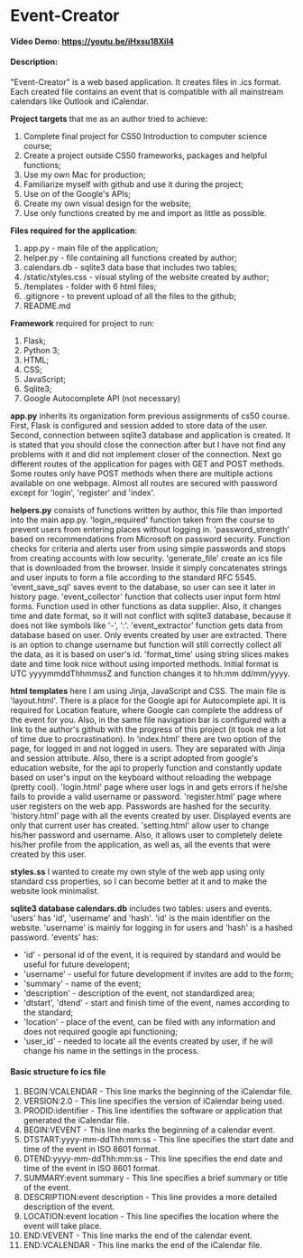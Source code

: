 # Event-Creator

#### Video Demo: https://youtu.be/iHxsu18Xil4

#### Description:

"Event-Creator" is a web based application. It creates files in .ics format. Each created file contains an event that is compatible with all mainstream calendars like Outlook and iCalendar.

**Project targets** that me as an author tried to achieve:

1. Complete final project for CS50 Introduction to computer science course;
2. Create a project outside CS50 frameworks, packages and helpful functions;
3. Use my own Mac for production;
4. Familiarize myself with github and use it during the project;
5. Use on of the Google's APIs;
6. Create my own visual design for the website;
7. Use only functions created by me and import as little as possible.

**Files required for the application**:

1. app.py - main file of the application;
2. helper.py - file containing all functions created by author;
3. calendars.db - sqlite3 data base that includes two tables;
4. /static/styles.css - visual styling of the website created by author;
5. /templates - folder with 6 html files;
6. .gitignore - to prevent upload of all the files to the github;
7. README.md

**Framework** required for project to run:

1. Flask;
2. Python 3;
3. HTML;
4. CSS;
5. JavaScript;
6. Sqlite3;
7. Google Autocomplete API (not necessary)

**app.py** inherits its organization form previous assignments of cs50 course.
First, Flask is configured and session added to store data of the user.
Second, connection between sqlite3 database and application is created. It is stated that you should close the connection after but I have not find any problems with it and did not implement closer of the connection.
Next go different routes of the application for pages with GET and POST methods. Some routes only have POST methods when there are multiple actions available on one webpage. Almost all routes are secured with password except for 'login', 'register' and 'index'.

**helpers.py** consists of functions written by author, this file than imported into the main app.py.
'login_required' function taken from the course to prevent users from entering places without logging in.
'password_strength' based on recommendations from Microsoft on password security. Function checks for criteria and alerts user from using simple passwords and stops from creating accounts with low security.
'generate_file' create an ics file that is downloaded from the browser. Inside it simply concatenates strings and user inputs to form a file according to the standard RFC 5545.
'event_save_sql' saves event to the database, so user can see it later in history page.
'event_collector' function that collects user input form html forms. Function used in other functions as data supplier. Also, it changes time and date format, so it will not conflict with sqlite3 database, because it does not like symbols like '-', ':'.
'event_extractor' function gets data from database based on user. Only events created by user are extracted. There is an option to change username but function will still correctly collect all the data, as it is based on user's id.
'format_time' using string slices makes date and time look nice without using imported methods. Initial format is UTC yyyymmddThhmmssZ and function changes it to hh:mm dd/mm/yyyy.

**html templates** here I am using Jinja, JavaScript and CSS.
The main file is 'layout.html'. There is a place for the Google api for Autocomplete api. It is required for Location feature, where Google can complete the address of the event for you. Also, in the same file navigation bar is configured with a link to the author's github with the progress of this project (it took me a lot of time due to procrastination).
In 'index.html' there are two option of the page, for logged in and not logged in users. They are separated with Jinja and session attribute. Also, there is a script adopted from google's education website, for the api to properly function and constantly update based on user's input on the keyboard without reloading the webpage (pretty cool).
'login.html' page where user logs in and gets errors if he/she fails to provide a valid username or password.
'register.html' page where user registers on the web app. Passwords are hashed for the security.
'history.html' page with all the events created by user. Displayed events are only that current user has created.
'setting.html' allow user to change his/her password and username. Also, it allows user to completely delete his/her profile from the application, as well as, all the events that were created by this user.

**styles.ss** I wanted to create my own style of the web app using only standard css properties, so I can become better at it and to make the website look minimalist. 

**sqlite3 database calendars.db** includes two tables: users and events.
'users' has 'id', 'username' and 'hash'. 'id' is the main identifier on the website. 'username' is mainly for logging in for users and 'hash' is a hashed password.
'events' has:

- 'id' - personal id of the event, it is required by standard and would be useful for future developent;
- 'username' - useful for future development if invites are add to the form;
- 'summary' - name of the event; 
- 'description' - description of the event, not standardized area;
- 'dtstart', 'dtend' - start and finish time of the event, names according to the standard;
- 'location' - place of the event, can be filed with any information and does not required google api functioning;
- 'user_id' - needed to locate all the events created by user, if he will change his name in the settings in the process.

#### Basic structure fo ics file

1. BEGIN:VCALENDAR - This line marks the beginning of the iCalendar file.
2. VERSION:2.0 - This line specifies the version of iCalendar being used.
3. PRODID:identifier - This line identifies the software or application that generated the iCalendar file.
4. BEGIN:VEVENT - This line marks the beginning of a calendar event.
5. DTSTART:yyyy-mm-ddThh:mm:ss - This line specifies the start date and time of the event in ISO 8601 format.
6. DTEND:yyyy-mm-ddThh:mm:ss - This line specifies the end date and time of the event in ISO 8601 format.
7. SUMMARY:event summary - This line specifies a brief summary or title of the event.
8. DESCRIPTION:event description - This line provides a more detailed description of the event.
9. LOCATION:event location - This line specifies the location where the event will take place.
10. END:VEVENT - This line marks the end of the calendar event.
11. END:VCALENDAR - This line marks the end of the iCalendar file.
